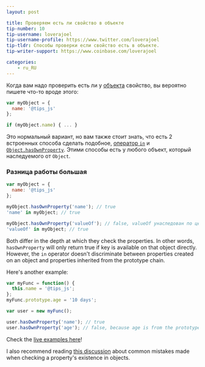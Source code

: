 ```yaml
---
layout: post

title: Проверяем есть ли свойство в объекте
tip-number: 10
tip-username: loverajoel
tip-username-profile: https://www.twitter.com/loverajoel
tip-tldr: Способы проверки если свойство есть в объекте.
tip-writer-support: https://www.coinbase.com/loverajoel

categories:
    - ru_RU
---
```


Когда вам надо проверить есть ли у [объекта](https://developer.mozilla.org/en-US/docs/Web/JavaScript/Guide/Working_with_Objects) свойство, вы вероятно пишете что-то вроде этого:

```javascript
var myObject = {
  name: '@tips_js'
};

if (myObject.name) { ... }

```

Это нормальный вариант, но вам также стоит знать, что есть 2 встроенных способа сделать подобное, [оператор `in`](https://developer.mozilla.org/en-US/docs/Web/JavaScript/Reference/Operators/in) и [`Object.hasOwnProperty`](https://developer.mozilla.org/en-US/docs/Web/JavaScript/Reference/Global_Objects/Object/hasOwnProperty). Этими способы есть у любого объект, который наследуемого от `Object`.

### Разница работы большая

```javascript
var myObject = {
  name: '@tips_js'
};

myObject.hasOwnProperty('name'); // true
'name' in myObject; // true

myObject.hasOwnProperty('valueOf'); // false, valueOf унаследован по цепочке прототипов
'valueOf' in myObject; // true

```

Both differ in the depth at which they check the properties. In other words, `hasOwnProperty` will only return true if key is available on that object directly. However, the `in` operator doesn't discriminate between properties created on an object and properties inherited from the prototype chain.

Here's another example:

```javascript
var myFunc = function() {
  this.name = '@tips_js';
};
myFunc.prototype.age = '10 days';

var user = new myFunc();

user.hasOwnProperty('name'); // true
user.hasOwnProperty('age'); // false, because age is from the prototype chain
```

Check the [live examples here](https://jsbin.com/tecoqa/edit?js,console)!

I also recommend reading [this discussion](https://github.com/loverajoel/jstips/issues/62) about common mistakes made when checking a property's existence in objects.
